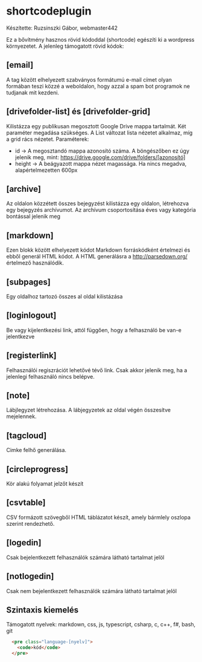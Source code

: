 shortcodeplugin
===
Készítette: Ruzsinszki Gábor, webmaster442

Ez a bővítmény hasznos rövid kódoddal (shortcode) egészíti ki a wordpress környezetet. A jelenleg támogatott rövid kódok:

## [email]
A tag között elhelyezett szabványos formátumú e-mail címet olyan formában teszi közzé a weboldalon, hogy azzal a spam bot programok ne tudjanak mit kezdeni.

## [drivefolder-list] és [drivefolder-grid]
Kilistázza egy publikusan megosztott Google Drive mappa tartalmát. Két paraméter megadása szükséges. A List változat lista nézetet alkalmaz, míg a grid rács nézetet. Paraméterek:

 * id ->  A megosztandó mappa azonosító száma. A böngészőben ez úgy jelenik meg, mint: https://drive.google.com/drive/folders/[azonosító]
 * height -> A beágyazott mappa nézet magassága. Ha nincs megadva, alapértelmezetten 600px
 
## [archive]
Az oldalon közzétett összes bejegyzést kilistázza egy oldalon, létrehozva egy bejegyzés archívumot. Az archívum csoportosítása éves vagy kategória bontással jelenik meg

## [markdown]
Ezen blokk között elhelyezett kódot Markdown forráskódként értelmezi és ebből generál HTML kódot. A HTML generálásra a http://parsedown.org/ értelmező használódik.

## [subpages]
Egy oldalhoz tartozó összes al oldal kilistázása

## [loginlogout]
Be vagy kijelentkezési link, attól függően, hogy a felhasználó be van-e jelentkezve

## [registerlink]
Felhasználói regiszrációt lehetővé tévő link. Csak akkor jelenik meg, ha a jelenlegi felhasználó nincs belépve.

## [note]
Lábjlegyzet létrehozása. A lábjegyzetek az oldal végén összesítve mejelennek.

## [tagcloud]
Cimke felhő generálása.

## [circleprogress]
Kör alakú folyamat jelzőt készít

## [csvtable]
CSV formázott szövegből HTML táblázatot készít, amely bármlely oszlopa szerint rendezhető.

## [logedin]
Csak bejelentkezett felhasználók számára látható tartalmat jelöl

## [notlogedin]
Csak nem bejelentkezett felhasználók számára látható tartalmat jelöl

## Szintaxis kiemelés
Támogatott nyelvek: markdown, css, js, typescript, csharp, c, c++, f#, bash, git
```html
  <pre class="language-[nyelv]">
    <code>kód</code>
  </pre>
```

